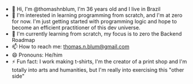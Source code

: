 - 👋 Hi, I'm @thomashnblum, I'm 36 years old and I live in Brazil
- 👀 I'm interested in learning programming from scratch, and I'm at zero for now. I'm just getting started with programming logic and hope to become an efficient practitioner of this dev universe.
- 🌱 I'm currently learning from scratch, my focus is to zero the Backend Roadmap
- 📫 How to reach me: thomas.n.blum@gmail.com
- 😄 Pronouns: He/him
- ⚡ Fun fact: I work making t-shirts, I'm the creator of a print shop and I'm totally into arts and humanities, but I'm really into exercising this "other side"


<!---
thomashnblum/thomashnblum is a ✨ special ✨ repository because its `README.md` (this file) appears on your GitHub profile.
You can click the Preview link to take a look at your changes.
--->
